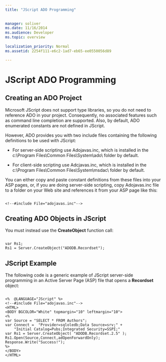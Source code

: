 ```yaml
---
title: "JScript ADO Programming"
 
 
manager: soliver
ms.date: 11/16/2014
ms.audience: Developer
ms.topic: overview
  
localization_priority: Normal
ms.assetid: 2254f111-e6c2-1ad7-eb65-ee0550056d89

---
```


# JScript ADO Programming

## Creating an ADO Project

Microsoft JScript does not support type libraries, so you do not need to reference ADO in your project. Consequently, no associated features such as command line completion are supported. Also, by default, ADO enumerated constants are not defined in JScript.
  
However, ADO provides you with two include files containing the following definitions to be used with JScript:
  
- For server-side scripting use Adojavas.inc, which is installed in the c:\Program Files\Common Files\System\ado\ folder by default.
    
- For client-side scripting use Adcjavas.inc, which is installed in the c:\Program Files\Common Files\System\msdac\ folder by default.
    
You can either copy and paste constant definitions from these files into your ASP pages, or, if you are doing server-side scripting, copy Adojavas.inc file to a folder on your Web site and references it from your ASP page like this:
  
```
 
<!--#include File="adojavas.inc"--> 

```

## Creating ADO Objects in JScript

You must instead use the **CreateObject** function call: 
  
```
 
var Rs1; 
Rs1 = Server.CreateObject("ADODB.Recordset"); 

```

## JScript Example

The following code is a generic example of JScript server-side programming in an Active Server Page (ASP) file that opens a **Recordset** object: 
  
```
 
<%  @LANGUAGE="JScript" %> 
<!--#include File="adojavas.inc"--> 
<HTML> 
<BODY BGCOLOR="White" topmargin="10" leftmargin="10"> 
<% 
var Source = "SELECT * FROM Authors"; 
var Connect =  "Provider=sqloledb;Data Source=srv;" + 
    "Initial Catalog=Pubs;Integrated Security=SSPI;" 
var Rs1 = Server.CreateObject( "ADODB.Recordset.2.5" ); 
Rs1.Open(Source,Connect,adOpenForwardOnly); 
Response.Write("Success!"); 
%> 
</BODY> 
</HTML> 

```


